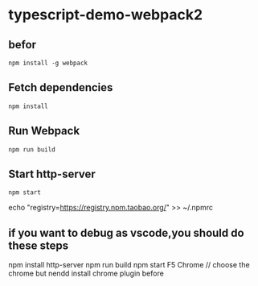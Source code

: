 # typescript-demo-webpack2

## befor

```
npm install -g webpack
```

## Fetch dependencies
```
npm install
```

## Run Webpack
```
npm run build
```

## Start http-server
```
npm start
```

echo "registry=https://registry.npm.taobao.org/" >> ~/.npmrc
## if you want to debug as vscode,you should do these steps
npm install http-server
npm run build
npm start
F5
Chrome // choose the chrome but nendd install chrome plugin before
